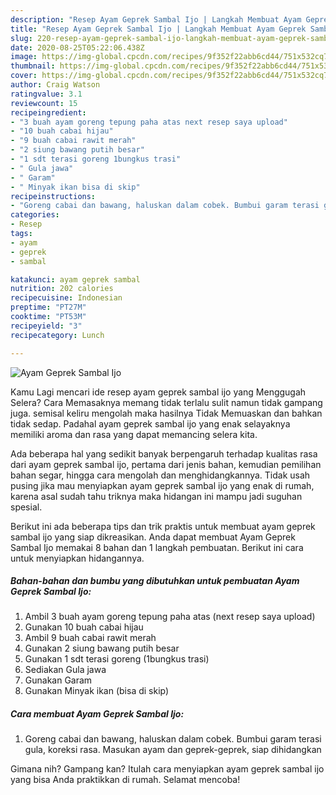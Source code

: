 ```yaml
---
description: "Resep Ayam Geprek Sambal Ijo | Langkah Membuat Ayam Geprek Sambal Ijo Yang Enak Dan Mudah"
title: "Resep Ayam Geprek Sambal Ijo | Langkah Membuat Ayam Geprek Sambal Ijo Yang Enak Dan Mudah"
slug: 220-resep-ayam-geprek-sambal-ijo-langkah-membuat-ayam-geprek-sambal-ijo-yang-enak-dan-mudah
date: 2020-08-25T05:22:06.438Z
image: https://img-global.cpcdn.com/recipes/9f352f22abb6cd44/751x532cq70/ayam-geprek-sambal-ijo-foto-resep-utama.jpg
thumbnail: https://img-global.cpcdn.com/recipes/9f352f22abb6cd44/751x532cq70/ayam-geprek-sambal-ijo-foto-resep-utama.jpg
cover: https://img-global.cpcdn.com/recipes/9f352f22abb6cd44/751x532cq70/ayam-geprek-sambal-ijo-foto-resep-utama.jpg
author: Craig Watson
ratingvalue: 3.1
reviewcount: 15
recipeingredient:
- "3 buah ayam goreng tepung paha atas next resep saya upload"
- "10 buah cabai hijau"
- "9 buah cabai rawit merah"
- "2 siung bawang putih besar"
- "1 sdt terasi goreng 1bungkus trasi"
- " Gula jawa"
- " Garam"
- " Minyak ikan bisa di skip"
recipeinstructions:
- "Goreng cabai dan bawang, haluskan dalam cobek. Bumbui garam terasi gula, koreksi rasa. Masukan ayam dan geprek-geprek, siap dihidangkan"
categories:
- Resep
tags:
- ayam
- geprek
- sambal

katakunci: ayam geprek sambal 
nutrition: 202 calories
recipecuisine: Indonesian
preptime: "PT27M"
cooktime: "PT53M"
recipeyield: "3"
recipecategory: Lunch

---
```



![Ayam Geprek Sambal Ijo](https://img-global.cpcdn.com/recipes/9f352f22abb6cd44/751x532cq70/ayam-geprek-sambal-ijo-foto-resep-utama.jpg)

Kamu Lagi mencari ide resep ayam geprek sambal ijo yang Menggugah Selera? Cara Memasaknya memang tidak terlalu sulit namun tidak gampang juga. semisal keliru mengolah maka hasilnya Tidak Memuaskan dan bahkan tidak sedap. Padahal ayam geprek sambal ijo yang enak selayaknya memiliki aroma dan rasa yang dapat memancing selera kita.

Ada beberapa hal yang sedikit banyak berpengaruh terhadap kualitas rasa dari ayam geprek sambal ijo, pertama dari jenis bahan, kemudian pemilihan bahan segar, hingga cara mengolah dan menghidangkannya. Tidak usah pusing jika mau menyiapkan ayam geprek sambal ijo yang enak di rumah, karena asal sudah tahu triknya maka hidangan ini mampu jadi suguhan spesial.




Berikut ini ada beberapa tips dan trik praktis untuk membuat ayam geprek sambal ijo yang siap dikreasikan. Anda dapat membuat Ayam Geprek Sambal Ijo memakai 8 bahan dan 1 langkah pembuatan. Berikut ini cara untuk menyiapkan hidangannya.

<!--inarticleads1-->

##### Bahan-bahan dan bumbu yang dibutuhkan untuk pembuatan Ayam Geprek Sambal Ijo:

1. Ambil 3 buah ayam goreng tepung paha atas (next resep saya upload)
1. Gunakan 10 buah cabai hijau
1. Ambil 9 buah cabai rawit merah
1. Gunakan 2 siung bawang putih besar
1. Gunakan 1 sdt terasi goreng (1bungkus trasi)
1. Sediakan  Gula jawa
1. Gunakan  Garam
1. Gunakan  Minyak ikan (bisa di skip)




<!--inarticleads2-->

##### Cara membuat Ayam Geprek Sambal Ijo:

1. Goreng cabai dan bawang, haluskan dalam cobek. Bumbui garam terasi gula, koreksi rasa. Masukan ayam dan geprek-geprek, siap dihidangkan




Gimana nih? Gampang kan? Itulah cara menyiapkan ayam geprek sambal ijo yang bisa Anda praktikkan di rumah. Selamat mencoba!
